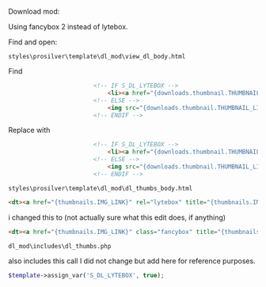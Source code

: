 Download mod:

Using fancybox 2 instead of lytebox.

Find and open:

`styles\prosilver\template\dl_mod\view_dl_body.html`

Find 

```html
						<!-- IF S_DL_LYTEBOX -->
							<li><a href="{downloads.thumbnail.THUMBNAIL_LINK}" title="{downloads.thumbnail.THUMBNAIL_NAME}" rel="lytebox<!-- IF S_TOTAL_IMAGES -->[DLMT]<!-- ENDIF -->"><img src="{downloads.thumbnail.THUMBNAIL_LINK}" alt="{downloads.thumbnail.THUMBNAIL_NAME}" title="{downloads.thumbnail.THUMBNAIL_NAME}" style="max-weight: 150px; max-height: 100px;" /></a></li>
						<!-- ELSE -->
							<img src="{downloads.thumbnail.THUMBNAIL_LINK}" alt="{downloads.thumbnail.THUMBNAIL_NAME}" title="{L_DLdownloads.thumbnail.THUMBNAIL_NAME}" style="max-weight: 150px; max-height: 100px;" />
						<!-- ENDIF -->
```

Replace with

```html
						<!-- IF S_DL_LYTEBOX -->
							<li><a href="{downloads.thumbnail.THUMBNAIL_LINK}" title="{downloads.thumbnail.THUMBNAIL_NAME}" class="fancybox" rel="<!-- IF S_TOTAL_IMAGES -->[DLMT]<!-- ENDIF -->"><img src="{downloads.thumbnail.THUMBNAIL_LINK}" alt="{downloads.thumbnail.THUMBNAIL_NAME}" title="{downloads.thumbnail.THUMBNAIL_NAME}" style="max-weight: 150px; max-height: 100px;" /></a></li>
						<!-- ELSE -->
							<img src="{downloads.thumbnail.THUMBNAIL_LINK}" alt="{downloads.thumbnail.THUMBNAIL_NAME}" title="{L_DLdownloads.thumbnail.THUMBNAIL_NAME}" style="max-weight: 150px; max-height: 100px;" />
						<!-- ENDIF -->
```

`styles\prosilver\template\dl_mod\dl_thumbs_body.html`

```html
<dt><a href="{thumbnails.IMG_LINK}" rel="lytebox" title="{thumbnails.IMG_TITLE}"><img src="{thumbnails.IMG_LINK}" alt="{thumbnails.IMG_TITLE}" title="{thumbnails.IMG_TITLE}" style="max-weight: 150px; max-height: 100px;" /></a></dt>
```

i changed this to (not actually sure what this edit does, if anything)

```html
<dt><a href="{thumbnails.IMG_LINK}" class="fancybox" title="{thumbnails.IMG_TITLE}"><img src="{thumbnails.IMG_LINK}" alt="{thumbnails.IMG_TITLE}" title="{thumbnails.IMG_TITLE}" style="max-weight: 150px; max-height: 100px;" /></a></dt>
```

`dl_mod\includes\dl_thumbs.php`

 also includes this call I did not change but add here for reference purposes.

 ```php
 $template->assign_var('S_DL_LYTEBOX', true);
```